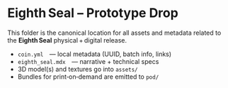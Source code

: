 # Eighth Seal – Prototype Drop

This folder is the canonical location for all assets and metadata related to the **Eighth Seal** physical + digital release.

* `coin.yml` — local metadata (UUID, batch info, links)  
* `eighth_seal.mdx` — narrative + technical specs  
* 3D model(s) and textures go into `assets/`  
* Bundles for print‑on‑demand are emitted to `pod/`
